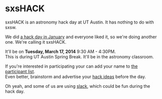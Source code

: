 # sxsHACK
sxsHACK is an astronomy hack day at UT Austin.  It has nothing to do with sxsw.

We did [a hack day in January](http://gully.github.io/astronomy/2015/03/02/UTAustin-AstroHackDay/) and everyone liked it, so we're doing another one.  We're calling it sxsHACK.

It'll be on **Tuesday, March 17, 2014** 9:30 AM - 4:30PM.  
This is during UT Austin Spring Break.  It'll be in the astronomy classroom.

If you're interested in participating your can add your name to [the participant list](https://github.com/OttoStruve/sxsHACK/wiki/Participants).  
Even better, brainstorm and advertise your [hack ideas](https://github.com/OttoStruve/sxsHACK/wiki/Hack-ideas) before the day.

Oh yeah, and some of us are using [slack](astrodata.slack.com), which could be fun during the hack day.
